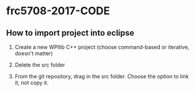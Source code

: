 # frc5708-2017-CODE

## How to import project into eclipse

1. Create a new WPIlib C++ project (choose command-based or iterative, doesn't matter)

2. Delete the src folder

3. From the git repository, drag in the src folder. Choose the option to link it, not copy it.
